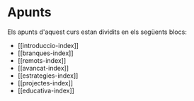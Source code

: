 # Apunts
Els apunts d'aquest curs estan dividits en els següents blocs:

- [[introduccio-index]]
- [[branques-index]]
- [[remots-index]]
- [[avancat-index]]
- [[estrategies-index]]
- [[projectes-index]]
- [[educativa-index]]
